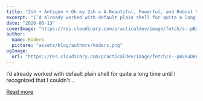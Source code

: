 ```yaml
---
title: "Zsh + Antigen + Oh my Zsh = A Beautiful, Powerful, and Robust Shell"
excerpt: "I’d already worked with default plain shell for quite a long time until I recognized that I couldn't..."
date: "2020-08-13"
coverImage: "https://res.cloudinary.com/practicaldev/image/fetch/s--pBZkuD6F--/c_imagga_scale,f_auto,fl_progressive,h_420,q_auto,w_1000/https://dev-to-uploads.s3.amazonaws.com/i/lupya7ukvkqae60sojfx.jpg"
author:
  name: Koders
  picture: "assets/blog/authors/koders.png"
ogImage:
  url: "https://res.cloudinary.com/practicaldev/image/fetch/s--pBZkuD6F--/c_imagga_scale,f_auto,fl_progressive,h_420,q_auto,w_1000/https://dev-to-uploads.s3.amazonaws.com/i/lupya7ukvkqae60sojfx.jpg"
---
```


I’d already worked with default plain shell for quite a long time until I recognized that I couldn't...

[Read more](https://dev.to/phuctm97/zsh-antigen-oh-my-zsh-a-beautiful-powerful-and-robust-shell-5da4)
